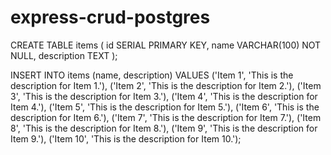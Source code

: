 # express-crud-postgres

CREATE TABLE items (
  id SERIAL PRIMARY KEY,
  name VARCHAR(100) NOT NULL,
  description TEXT
);

INSERT INTO items (name, description) VALUES
('Item 1', 'This is the description for Item 1.'),
('Item 2', 'This is the description for Item 2.'),
('Item 3', 'This is the description for Item 3.'),
('Item 4', 'This is the description for Item 4.'),
('Item 5', 'This is the description for Item 5.'),
('Item 6', 'This is the description for Item 6.'),
('Item 7', 'This is the description for Item 7.'),
('Item 8', 'This is the description for Item 8.'),
('Item 9', 'This is the description for Item 9.'),
('Item 10', 'This is the description for Item 10.');

